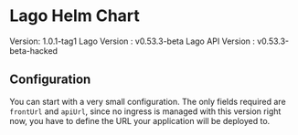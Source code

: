 # Lago Helm Chart

Version: 1.0.1-tag1
Lago Version : v0.53.3-beta
Lago API Version : v0.53.3-beta-hacked

## Configuration

You can start with a very small configuration.
The only fields required are `frontUrl` and `apiUrl`, since no ingress is managed with this version right now, you have to define the URL your application will be deployed to.
